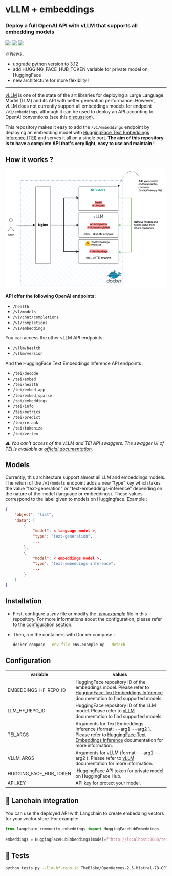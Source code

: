# vLLM + embeddings
### Deploy a full OpenAI API with vLLM that supports all embedding models

![](https://img.shields.io/badge/python-3.12-green) ![](https://img.shields.io/badge/vLLM-latest-blue) ![](https://img.shields.io/badge/HuggingFace%20Text%20Embeddings%20Inference-latest-red)

*🔥 News :* 
- upgrade python version to 3.12
- add HUGGING_FACE_HUB_TOKEN variable for private model on HuggingFace
- new architecture for more flexiblity !
---

[vLLM](https://github.com/vllm-project/vllm) is one of the state of the art libraries for deploying a Large Language Model (LLM) and its API with better generation performance. However, vLLM does not currently support all embeddings models for endpoint `/v1/embeddings`, although it can be used to deploy an API according to OpenAI conventions (see this [discussion](https://github.com/vllm-project/vllm/discussions/310)).

This repository makes it easy to add the `/v1/embeddings` endpoint by deploying an embedding model with [HuggingFace Text Embeddings Inference (TEI)](https://github.com/huggingface/text-embeddings-inference) and serves it all on a single port. **The aim of this repository is to have a complete API that's very light, easy to use and maintain !**

## How it works ?

![](./assets/vllmembeddings.png)

**API offer the following OpenAI endpoints:**
- `/health`
- `/v1/models`
- `/v1/chat/completions`
- `/v1/completions`
- `/v1/embeddings`

You can access the other vLLM API endpoints:

- `/vllm/health`
- `/vllm/version`

And the HuggingFace Text Embeddings Inference API endpoints :
- `/tei/decode`
- `/tei/embed`
- `/tei/health`
- `/tei/embed_app`
- `/tei/embed_sparse`
- `/tei/embeddings`
- `/tei/info`
- `/tei/metrics`
- `/tei/predict`
- `/tei/rerank`
- `/tei/tokenize`
- `/tei/vertex`

*⚠️ You can't access of the vLLM and TEI API swaggers. The swagger UI of TEI is available at [official 
documentation](https://huggingface.github.io/text-embeddings-inference/#/.).*

## Models

Currently, this architecture support almost all LLM and embeddings models. The return of the  `/v1/models` endpoint adds a new "type" key which takes the value "text-generation" or "text-embeddings-inference" depending on the nature of the model (language or embeddings). These values correspond to the label given to models on Huggingface. Example :

```json
{
    "object": "list", 
    "data": [
        {
            "model": < language model >,
            "type": "text-generation",
            ...
        },
        {
            "model": < embeddings model >,
            "type": "text-embeddings-inference",
            ...
        }
    ]
}
```

## Installation

* First, configure a *.env* file or modify the *[.env.example](./.env.example)* file in this repository. For more informations about the configuration, please refer to the [configuration section](#configuration).
  
*  Then, run the containers with Docker compose :

    ```bash
    docker compose --env-file env.example up --detach
    ```

## Configuration

| variable | values |
| --- | --- |
| EMBEDDINGS_HF_REPO_ID | HuggingFace repository ID of the embeddings model. Please refer to [HuggingFace Text Embeddings Inference](https://github.com/huggingface/text-embeddings-inference) documentation to find supported models. | 
| LLM_HF_REPO_ID | HuggingFace repository ID of the LLM model. Please refer to [vLLM](https://github.com/vllm-project/vllm) documentation to find supported models. |
| TEI_ARGS | Arguments for Text Embeddings Inference (format: --arg1 <value> --arg2 <value>). Please refer to [HuggingFace Text Embeddings Inference](https://github.com/huggingface/text-embeddings-inference) documentation for more information. |
| VLLM_ARGS | Arguments for vLLM (format: --arg1 <value> --arg2 <value>). Please refer to [vLLM](https://github.com/vllm-project/vllm) documentation for more information. |
| HUGGING_FACE_HUB_TOKEN | HuggingFace API token for private model on HuggingFace Hub. |
| API_KEY | API key for protect your model. |

## 🦜 Lanchain integration

You can use the deployed API with Langchain to create embedding vectors for your vector store. For example: 

```python
from langchain_community.embeddings import HuggingFaceHubEmbeddings

embeddings = HuggingFaceHubEmbeddings(model=f"http://localhost:8080/tei/")
```

## 🔦 Tests 

```bash
python tests.py --llm-hf-repo-id TheBloke/OpenHermes-2.5-Mistral-7B-GPTQ --embeddings-hf-repo-id intfloat/e5-small --debug
```
